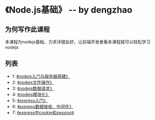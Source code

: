 # 《Node.js基础》 -- by dengzhao


## 为何写作此课程


本课程为nodejs基础，力求详细友好，让前端开发者看本课程就可以轻松学习nodejs


## 列表

* 1: [《nodejs入门与服务器搭建》](https://github.com/dzfrontend/nodejs/tree/master/1.nodejs%E5%85%A5%E9%97%A8%E4%B8%8E%E6%9C%8D%E5%8A%A1%E5%99%A8%E6%90%AD%E5%BB%BA)
* 2: [《nodejs文件操作》](https://github.com/dzfrontend/nodejs/tree/master/2.nodejs%E6%96%87%E4%BB%B6%E6%93%8D%E4%BD%9C)
* 3: [《nodejs数据请求》](https://github.com/dzfrontend/nodejs/tree/master/3.nodejs%E6%95%B0%E6%8D%AE%E8%AF%B7%E6%B1%82)
* 4: [《nodejs模块化》](https://github.com/dzfrontend/nodejs/tree/master/4.nodejs%E6%A8%A1%E5%9D%97%E5%8C%96)
* 5: [《express入门》](https://github.com/dzfrontend/nodejs/tree/master/5.nodejs%E6%A1%86%E6%9E%B6express%E5%85%A5%E9%97%A8)
* 6: [《express数据接收、中间件》](https://github.com/dzfrontend/nodejs/tree/master/6.nodejs%E6%A1%86%E6%9E%B6express%E6%95%B0%E6%8D%AE%E3%80%81%E4%B8%AD%E9%97%B4%E4%BB%B6)
* 7: [《express中cookie和session》](https://github.com/dzfrontend/nodejs/tree/master/7.nodejs%E6%A1%86%E6%9E%B6express%E4%B8%ADcookie%E5%92%8Csession)

